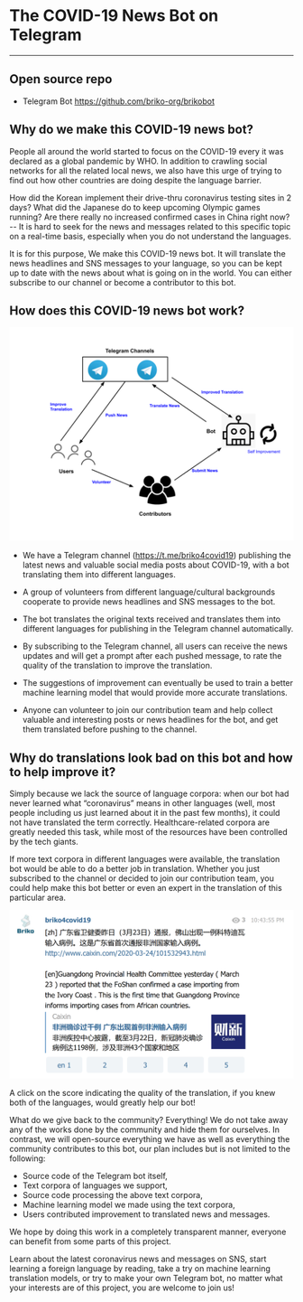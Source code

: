 # The COVID-19 News Bot on Telegram
----------
## Open source repo
* Telegram Bot https://github.com/briko-org/brikobot

## Why do we make this COVID-19 news bot?
People all around the world started to focus on the COVID-19 every it was declared as a global pandemic by WHO. In addition to crawling social networks for all the related local news, we also have this urge of trying to find out how other countries are doing despite the language barrier. 

How did the Korean implement their drive-thru coronavirus testing sites in 2 days? What did the Japanese do to keep upcoming Olympic games running? Are there really no increased confirmed cases in China right now? -- It is hard to seek for the news and messages related to this specific topic on a real-time basis, especially when you do not understand the languages.

It is for this purpose, We make this COVID-19 news bot. It will translate the news headlines and SNS messages to your language, so you can be kept up to date with the news about what is going on in the world. You can either subscribe to our channel or become a contributor to this bot.

## How does this COVID-19 news bot work?

![](./Telegram_bot_1.png)

* We have a Telegram channel (https://t.me/briko4covid19) publishing the latest news and valuable social media posts about COVID-19, with a bot translating them into different languages.

* A group of volunteers from different language/cultural backgrounds cooperate to provide news headlines and SNS messages to the bot.

* The bot translates the original texts received and translates them into different languages for publishing in the Telegram channel automatically. 

* By subscribing to the Telegram channel, all users can receive the news updates and will get a prompt after each pushed message, to rate the quality of the translation to improve the translation.

* The suggestions of improvement can eventually be used to train a better machine learning model that would provide more accurate translations.

* Anyone can volunteer to join our contribution team and help collect valuable and interesting posts or news headlines for the bot, and get them translated before pushing to the channel.


## Why do translations look bad on this bot and how to help improve it?

Simply because we lack the source of language corpora: when our bot had never learned what “coronavirus” means in other languages (well, most people including us just learned about it in the past few months), it could not have translated the term correctly. Healthcare-related corpora are greatly needed this task, while most of the resources have been controlled by the tech giants.

If more text corpora in different languages were available, the translation bot would be able to do a better job in translation. Whether you just subscribed to the channel or decided to join our contribution team, you could help make this bot better or even an expert in the translation of this particular area. 

![](./Telegram_bot_2.png)

A click on the score indicating the quality of the translation, if you knew both of the languages, would greatly help our bot!

What do we give back to the community?
Everything! We do not take away any of the works done by the community and hide them for ourselves. In contrast, we will open-source everything we have as well as everything the community contributes to this bot, our plan includes but is not limited to the following:

* Source code of the Telegram bot itself,
* Text corpora of languages we support,
* Source code processing the above text corpora,
* Machine learning model we made using the text corpora,
* Users contributed improvement to translated news and messages.

We hope by doing this work in a completely transparent manner, everyone can benefit from some parts of this project. 

Learn about the latest coronavirus news and messages on SNS, start learning a foreign language by reading, take a try on machine learning translation models, or try to make your own Telegram bot, no matter what your interests are of this project, you are welcome to join us!





